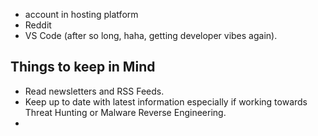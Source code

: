 - account in hosting platform
- Reddit
- VS Code (after so long, haha, getting developer vibes again).

## Things to keep in Mind

- Read newsletters and RSS Feeds.
- Keep up to date with latest information especially if working towards Threat Hunting or Malware Reverse Engineering.
- 
